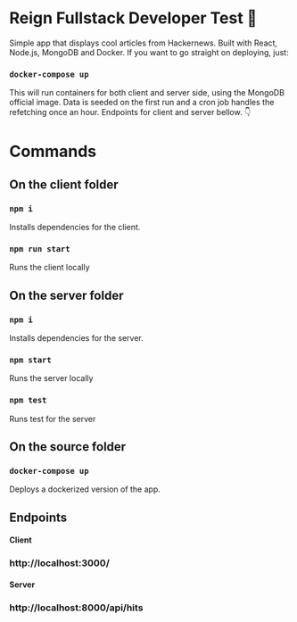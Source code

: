# Reign Fullstack Developer Test 👑

Simple app that displays cool articles from Hackernews. Built with React, Node.js, MongoDB and Docker.
If you want to go straight on deploying, just:

### `docker-compose up`

This will run containers for both client and server side, using the MongoDB official image.
Data is seeded on the first run and a cron job handles the refetching once an hour.
Endpoints for client and server bellow. 👇

# Commands

## On the client folder

### `npm i`

Installs dependencies for the client.

### `npm run start`

Runs the client locally

## On the server folder

### `npm i`

Installs dependencies for the server.

### `npm start`

Runs the server locally

### `npm test`

Runs test for the server

## On the source folder

### `docker-compose up`

Deploys a dockerized version of the app.

## Endpoints

#### Client

### http://localhost:3000/

#### Server

### http://localhost:8000/api/hits
